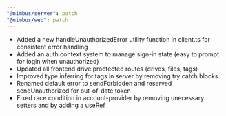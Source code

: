 ```yaml
---
"@nimbus/server": patch
"@nimbus/web": patch
---
```


- Added a new handleUnauthorizedError utility function in client.ts for consistent error handling
- Added an auth context system to manage sign-in state (easy to prompt for login when unauthorized)
- Updated all frontend drive proctected routes (drives, files, tags)
- Improved type inferring for tags in server by removing try catch blocks
- Renamed default error to sendForbidden and reserved sendUnauthorized for out-of-date token
- Fixed race condition in account-provider by removing unecessary setters and by adding a useRef
